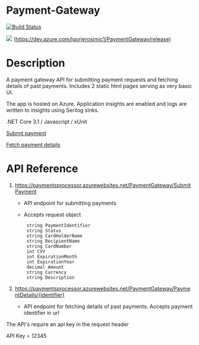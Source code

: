 # Payment-Gateway

[![Build Status](https://dev.azure.com/igorjerosimic1/PaymentGateway/_apis/build/status/paymentsprocessor%20-%20CI?branchName=master)](https://dev.azure.com/igorjerosimic1/PaymentGateway/_build/latest?definitionId=5&branchName=master)

![](https://vsrm.dev.azure.com/igorjerosimic1/_apis/public/Release/badge/22fa49e6-00da-4979-826e-6c44a99f4f44/1/1)
(https://dev.azure.com/igorjerosimic1/PaymentGateway/release)

# Description
A payment gateway API for submitting payment requests and fetching details of past payments.
Includes 2 static html pages serving as very basic UI.

The app is hosted on Azure. Application insights are enabled and logs are written to insights using Serilog sinks.

.NET Core 3.1 / Javascript / xUnit

[Submit payment](https://paymentsprocessor.azurewebsites.net/SubmitPayment.html)

[Fetch payment details](https://paymentsprocessor.azurewebsites.net/PaymentDetails.html)

# API Reference
1. https://paymentsprocessor.azurewebsites.net/PaymentGateway/SubmitPayment
   * API endpoint for submitting payments
   * Accepts request object 
   
       ```
	    string PaymentIdentifier
        string Status
        string CardHolderName
        string RecipientName
        string CardNumber
        int CVV
        int ExpirationMonth
        int ExpirationYear
        decimal Amount
        string Currency
        string Description
		```
		
2. https://paymentsprocessor.azurewebsites.net/PaymentGateway/PaymentDetails/{identifier}
   * API endpoint for fetching details of past payments. Accepts payment identifier in url
  
The API's require an api key in the request header

API Key = 12345
